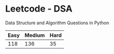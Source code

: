 # Leetcode - DSA

Data Structure and Algorithm Questions in Python

| Easy   |  Medium  | Hard |
|--------|----------|------|
|   118  |    136   |  35  |
